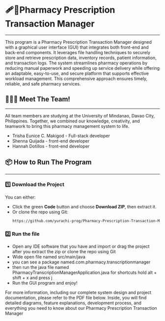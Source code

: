 # 🩹💊Pharmacy Prescription Transaction Manager
---

This program is a Pharmacy Prescription Transaction Manager designed with a graphical user interface (GUI) that integrates both front-end and back-end components. It leverages file handling techniques to securely store and retrieve prescription data, inventory records, patient information, and transaction logs. The system streamlines pharmacy operations by reducing manual paperwork and speeding up service delivery while offering an adaptable, easy-to-use, and secure platform that supports effective workload management. This comprehensive approach ensures timely, reliable, and safe pharmacy services.

## 🫸💥🫷 Meet The Team!
---
All team members are studying at the University of Mindanao, Davao City, Philippines. Together, we combined our knowledge, creativity, and teamwork to bring this pharmacy management system to life.
- Trisha Eunice C. Makigod - Full-stack developer
- Shenna Quijada -  front-end developer
- Hannah Dotillos - front-end developer

## 📦 How to Run The Program
---
### 1️⃣ Download the Project
You can either:
- Click the green **Code** button and choose **Download ZIP**, then extract it.
- Or clone the repo using Git:
  ```bash
  https://github.com/yurachi-prog/Pharmacy-Prescription-Transaction-Manager.git
### 2️⃣ Run the file
 - Open any IDE software that you have and import or drag the project after you extract the zip or clone the repo using Git
 - Wide open file named src/main/java
 - you can see a package named.com.pharmacy.transcriptionmanager
 - then run the java file named PharmacyTranscriptionManagerApplication.java for shortcuts hold alt + shift + x and press j
 - Run the GUI program and enjoy!

For more information, including our complete system design and project documentation, please refer to the PDF file below. Inside, you will find detailed diagrams, feature explanations, development process, and everything you need to know about our Pharmacy Prescription Transaction Manager
   


   
